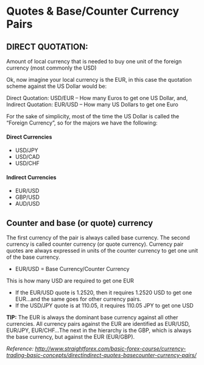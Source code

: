# Quotes & Base/Counter Currency Pairs

## DIRECT QUOTATION:
Amount of local currency that is needed to buy one unit of the foreign currency (most commonly the USD)

Ok, now imagine your local currency is the EUR, in this case the quotation scheme against the US Dollar would be:

Direct Quotation: USD/EUR – How many Euros to get one US Dollar, and, Indirect Quotation: EUR/USD – How many US Dollars to get one Euro

For the sake of simplicity, most of the time the US Dollar is called the “Foreign Currency”, so for the majors we have the following:

#### Direct Currencies

* USD/JPY
* USD/CAD
* USD/CHF

#### Indirect Currencies

* EUR/USD
* GBP/USD
* AUD/USD

## Counter and base (or quote) currency
The first currency of the pair is always called base currency. The second currency is called counter currency (or quote currency). Currency pair quotes are always expressed in units of the counter currency to get one unit of the base currency.

* EUR/USD = Base Currency/Counter Currency

This is how many USD are required to get one EUR

* If the EUR/USD quote is 1.2520, then it requires 1.2520 USD to get one EUR…and the same goes for other currency pairs.
* If the USD/JPY quote is at 110.05, it requires 110.05 JPY to get one USD

**TIP:** The EUR is always the dominant base currency against all other currencies. All currency pairs against the EUR are identified as EUR/USD, EUR/JPY, EUR/CHF…The next in the hierarchy is the GBP, which is always the base currency, but against the EUR (EUR/GBP).

*Reference: http://www.straightforex.com/basic-forex-course/currency-trading-basic-concepts/directindirect-quotes-basecounter-currency-pairs/*
